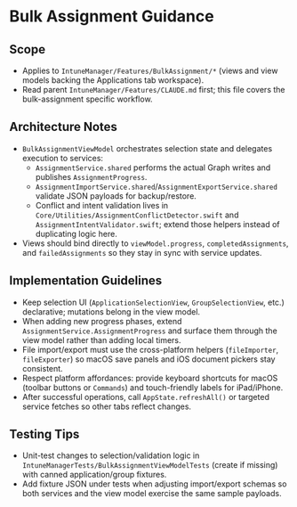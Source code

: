 # Bulk Assignment Guidance

## Scope
- Applies to `IntuneManager/Features/BulkAssignment/*` (views and view models backing the Applications tab workspace).
- Read parent `IntuneManager/Features/CLAUDE.md` first; this file covers the bulk-assignment specific workflow.

## Architecture Notes
- `BulkAssignmentViewModel` orchestrates selection state and delegates execution to services:
  - `AssignmentService.shared` performs the actual Graph writes and publishes `AssignmentProgress`.
  - `AssignmentImportService.shared`/`AssignmentExportService.shared` validate JSON payloads for backup/restore.
  - Conflict and intent validation lives in `Core/Utilities/AssignmentConflictDetector.swift` and `AssignmentIntentValidator.swift`; extend those helpers instead of duplicating logic here.
- Views should bind directly to `viewModel.progress`, `completedAssignments`, and `failedAssignments` so they stay in sync with service updates.

## Implementation Guidelines
- Keep selection UI (`ApplicationSelectionView`, `GroupSelectionView`, etc.) declarative; mutations belong in the view model.
- When adding new progress phases, extend `AssignmentService.AssignmentProgress` and surface them through the view model rather than adding local timers.
- File import/export must use the cross-platform helpers (`fileImporter`, `fileExporter`) so macOS save panels and iOS document pickers stay consistent.
- Respect platform affordances: provide keyboard shortcuts for macOS (toolbar buttons or `Commands`) and touch-friendly labels for iPad/iPhone.
- After successful operations, call `AppState.refreshAll()` or targeted service fetches so other tabs reflect changes.

## Testing Tips
- Unit-test changes to selection/validation logic in `IntuneManagerTests/BulkAssignmentViewModelTests` (create if missing) with canned application/group fixtures.
- Add fixture JSON under tests when adjusting import/export schemas so both services and the view model exercise the same sample payloads.
